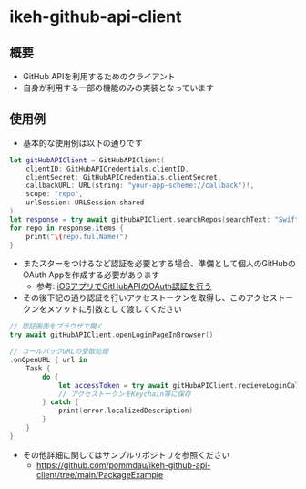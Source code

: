 # ikeh-github-api-client

## 概要
- GitHub APIを利用するためのクライアント
- 自身が利用する一部の機能のみの実装となっています

## 使用例

- 基本的な使用例は以下の通りです

```swift
let gitHubAPIClient = GitHubAPIClient(
    clientID: GitHubAPICredentials.clientID,
    clientSecret: GitHubAPICredentials.clientSecret,
    callbackURL: URL(string: "your-app-scheme://callback")!,
    scope: "repo",
    urlSession: URLSession.shared
)
let response = try await gitHubAPIClient.searchRepos(searchText: "SwiftUI", accessToken: nil)
for repo in response.items {
    print("\(repo.fullName)")
}
```

- またスターをつけるなど認証を必要とする場合、準備として個人のGitHubのOAuth Appを作成する必要があります
    - 参考: [iOSアプリでGitHubAPIのOAuth認証を行う](https://zenn.dev/ikeh1024/articles/dd5678087362c4)
- その後下記の通り認証を行いアクセストークンを取得し、このアクセストークンをメソッドに引数として渡してください

```swift
// 認証画面をブラウザで開く
try await gitHubAPIClient.openLoginPageInBrowser()

// コールバックURLの受取処理
.onOpenURL { url in
    Task {
        do {
            let accessToken = try await gitHubAPIClient.recieveLoginCallBackURLAndFetchAccessToken(url)
            // アクセストークンをKeychain等に保存
        } catch {
            print(error.localizedDescription)
        }
    }
}
```

- その他詳細に関してはサンプルリポジトリを参照ください
    - https://github.com/pommdau/ikeh-github-api-client/tree/main/PackageExample
